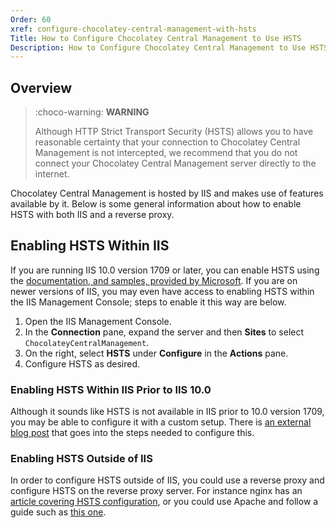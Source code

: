 ```yaml
---
Order: 60
xref: configure-chocolatey-central-management-with-hsts
Title: How to Configure Chocolatey Central Management to Use HSTS
Description: How to Configure Chocolatey Central Management to Use HSTS
---
```


## Overview

> :choco-warning: **WARNING**
>
> Although HTTP Strict Transport Security (HSTS) allows you to have reasonable certainty that your connection to Chocolatey Central Management is not intercepted, we recommend that you do not connect your Chocolatey Central Management server directly to the internet.

Chocolatey Central Management is hosted by IIS and makes use of features available by it. Below is some general information about how to enable HSTS with both IIS and a reverse proxy.

## Enabling HSTS Within IIS

If you are running IIS 10.0 version 1709 or later, you can enable HSTS using the [documentation, and samples, provided by Microsoft](https://learn.microsoft.com/en-us/iis/configuration/system.applicationhost/sites/site/hsts). If you are on newer versions of IIS, you may even have access to enabling HSTS within the IIS Management Console; steps to enable it this way are below.

1. Open the IIS Management Console.
1. In the **Connection** pane, expand the server and then **Sites** to select `ChocolateyCentralManagement`.
1. On the right, select **HSTS**  under **Configure** in the **Actions** pane.
1. Configure HSTS as desired.

### Enabling HSTS Within IIS Prior to IIS 10.0

Although it sounds like HSTS is not available in IIS prior to 10.0 version 1709, you may be able to configure it with a custom setup. There is [an external blog post](https://www.saotn.org/enable-http-strict-transport-security-hsts-on-iis/) that goes into the steps needed to configure this.

### Enabling HSTS Outside of IIS

In order to configure HSTS outside of IIS, you could use a reverse proxy and configure HSTS on the reverse proxy server. For instance nginx has an [article covering HSTS configuration](https://www.nginx.com/blog/http-strict-transport-security-hsts-and-nginx/), or you could use Apache and follow a guide such as [this one](https://www.simplified.guide/apache/enable-hsts).
